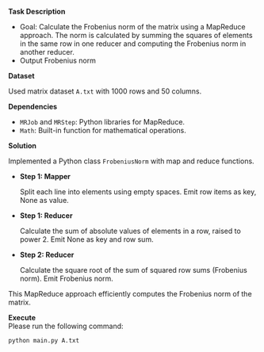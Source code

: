 **Task Description**

   - Goal: Calculate the Frobenius norm of the matrix using a MapReduce approach. The norm is calculated by summing the squares of elements in the same row in one reducer and computing the Frobenius norm in another reducer.
   - Output Frobenius norm

**Dataset**

   Used matrix dataset `A.txt` with 1000 rows and 50 columns.

**Dependencies**

   - `MRJob` and `MRStep`: Python libraries for MapReduce.
   - `Math`: Built-in function for mathematical operations.

**Solution**

   Implemented a Python class `FrobeniusNorm` with map and reduce functions.

   - **Step 1: Mapper**

      Split each line into elements using empty spaces. Emit row items as key, None as value.

   - **Step 1: Reducer**

      Calculate the sum of absolute values of elements in a row, raised to power 2. Emit None as key and row sum.

   - **Step 2: Reducer**

      Calculate the square root of the sum of squared row sums (Frobenius norm). Emit Frobenius norm.

   This MapReduce approach efficiently computes the Frobenius norm of the matrix.

**Execute**  
Please run the following command:

`python main.py A.txt`
